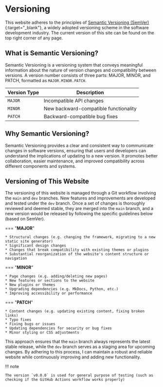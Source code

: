 
# Versioning

This website adheres to the principles of [Semantic Versioning (SemVer)](https://semver.org){:target="_blank"}, a widely adopted versioning scheme in the software development industry. The current version of this site can be found on the top right corner of any page.

## What is Semantic Versioning?

Semantic Versioning is a versioning system that conveys meaningful information about the nature of version changes and compatibility between versions. A version number consists of three parts: MAJOR, MINOR, and PATCH, formatted as `MAJOR.MINOR.PATCH`.

| Version Type | Description |
|--------------|-------------|
| `MAJOR`      | Incompatible API changes |
| `MINOR`      | New backward-compatible functionality |
| `PATCH`      | Backward-compatible bug fixes |

## Why Semantic Versioning?

Semantic Versioning provides a clear and consistent way to communicate changes in software versions, ensuring that users and developers can understand the implications of updating to a new version. It promotes better collaboration, easier maintenance, and improved compatibility across different components and systems.

## Versioning of This Website

The versioning of this website is managed through a Git workflow involving the `main` and `dev` branches. New features and improvements are developed and tested under the `dev` branch. Once a set of changes is thoroughly reviewed and deemed stable, they are merged into the `main` branch, and a new version would be released by following the specific guidelines below (based on SemVer).

=== "**MAJOR**"

    * Structural changes (e.g. changing the framework, migrating to a new static site generator)
    * Significant design changes
    * Changes that break compatibility with existing themes or plugins
    * Substantial reorganization of the website's content structure or navigation

=== "**MINOR**"

    * Page changes (e.g. adding/deleting new pages)
    * New features or sections to the website
    * New plugins or themes
    * Upgrading dependencies (e.g. MkDocs, Python, etc.)
    * Improving accessibility or performance

=== "**PATCH**"

    * Content changes (e.g. updating existing content, fixing broken links)
    * Typo fixes
    * Fixing bugs or issues
    * Updating dependencies for security or bug fixes
    * Minor styling or CSS adjustments


This approach ensures that the `main` branch always represents the latest stable release, while the `dev` branch serves as a staging area for upcoming changes. By adhering to this process, I can maintain a robust and reliable website while continuously improving and adding new functionality.<br>

!!! note
    
    The version `v0.0.0` is used for general purpose of testing (such as checking if the GitHub Actions workflow works properly)
